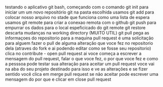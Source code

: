testando o aplicativo git bash, começando com o comando git init para iniciar um um novo repositório git na pasta escolhida
usamos git add para colocar nosso arquivo no stade que funciona como uma lista de espera
usamos git remote para criar a conexao remota com o github
git push para empurrar os dados para o local espeficicado do git remote
git restore descarta mudanças na working directory (MUITO UTIL)
git pull pega as informaçoes do repositorio para a maquina
pull request é uma solicitação para alguem fazer o pull de alguma alteração que voce fez no repositorio dela (atraves do fork e ai podendo editar como se fosse seu repositorio) clica no contribute - open pull request  ai voce começa a escrever a mensagem do pull request, falar o que voce fez, o por que voce fez e como a pesssoa pode testar sua alteração
para aceitar um pull request voce vai na aba do seu projeto destinado para isso e ve as alterações e se fizer sentido você clica em merge pull request se não aceitar pode escrever uma mensagem do por que e clicar em close pull request
